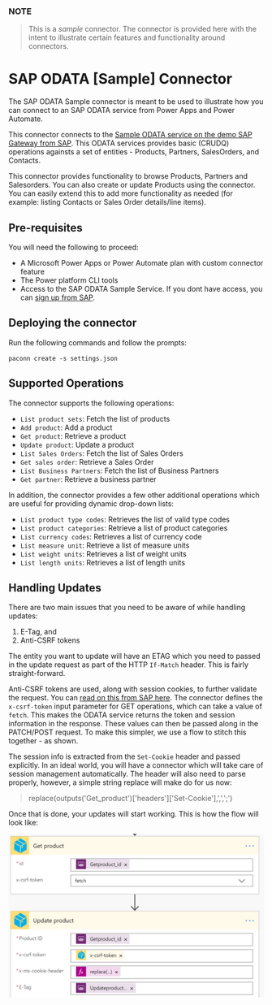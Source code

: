 ### NOTE
> This is a *sample* connector.  The connector is provided here with the intent to illustrate certain features and functionality around connectors.

# SAP ODATA [Sample] Connector
The SAP ODATA Sample connector is meant to be used to illustrate how you can connect to an SAP ODATA service from Power Apps and Power Automate.

This connector connects to the [Sample ODATA service on the demo SAP Gateway from SAP](https://help.sap.com/viewer/68bf513362174d54b58cddec28794093/1809BW.001/en-US/59283fc4528f486b83b1a58a4f1063c0.html). This ODATA services provides basic (CRUDQ) operations againsts a set of entities - Products, Partners, SalesOrders, and Contacts.

This connector provides functionality to browse Products, Partners and Salesorders. You can also create or update Products using the connector. You can easily extend this to add more functionality as needed (for example: listing Contacts or Sales Order details/line items).

## Pre-requisites
You will need the following to proceed:
* A Microsoft Power Apps or Power Automate plan with custom connector feature
* The Power platform CLI tools
* Access to the SAP ODATA Sample Service. If you dont have access, you can [sign up from SAP](https://developers.sap.com/tutorials/gateway-demo-signup.html).



## Deploying the connector
Run the following commands and follow the prompts:

```paconn
paconn create -s settings.json
```

## Supported Operations
The connector supports the following operations:
* `List product sets`: Fetch the list of products
* `Add product`: Add a product
* `Get product`: Retrieve a product
* `Update product`: Update a product
* `List Sales Orders`: Fetch the list of Sales Orders
* `Get sales order`: Retrieve a Sales Order
* `List Business Partners`: Fetch the list of Business Partners
* `Get partner`: Retrieve a business partner

In addition, the connector provides a few other additional operations which are useful for providing dynamic drop-down lists:
* `List product type codes`: Retrieves the list of valid type codes
* `List product categories`: Retrieve a list of product categories
* `List currency codes`: Retrieves a list of currency code
* `List measure unit`: Retrieve a list of measure units
* `List weight units`: Retrieves a list of weight units
* `List length units`: Retrieves a list of length units

## Handling Updates
There are two main issues that you need to be aware of while handling updates:
 1. E-Tag, and
 2. Anti-CSRF tokens

The entity you want to update will have an ETAG which you need to passed in the update request as part of the HTTP `If-Match` header. This is fairly straight-forward.

Anti-CSRF tokens are used, along with session cookies, to further validate the request. You can [read on this from SAP here](https://help.sap.com/viewer/68bf513362174d54b58cddec28794093/1809BW.001/en-US/b35c22518bc72214e10000000a44176d.html). The connector defines the `x-csrf-token` input parameter for GET operations, which can take a value of `fetch`. This makes the ODATA service returns the token and session information in the response. These values can then be passed along in the PATCH/POST request. To make this simpler, we use a flow to stitch this together - as shown.

The session info is extracted from the `Set-Cookie` header and passed explicitly. In an ideal world, you will have a connector which will take care of session management automatically. The header will also need to parse properly, however, a simple string replace will make do for us now:
>replace(outputs('Get_product')['headers']['Set-Cookie'],',',';')

Once that is done, your updates will start working. This is how the flow will look like: 

![Using a flow to set the x-csrf-token and the session info](images/flow-update.PNG)
